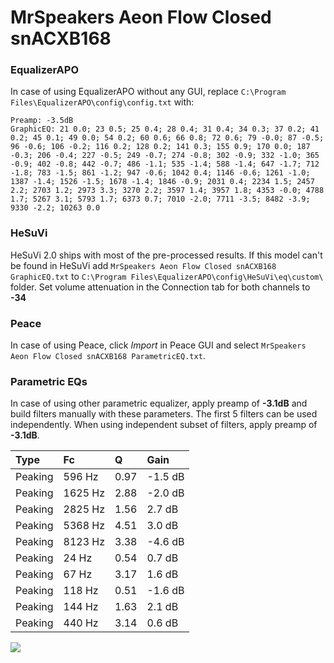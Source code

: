 # MrSpeakers Aeon Flow Closed snACXB168

### EqualizerAPO
In case of using EqualizerAPO without any GUI, replace `C:\Program Files\EqualizerAPO\config\config.txt`
with:
```
Preamp: -3.5dB
GraphicEQ: 21 0.0; 23 0.5; 25 0.4; 28 0.4; 31 0.4; 34 0.3; 37 0.2; 41 0.2; 45 0.1; 49 0.0; 54 0.2; 60 0.6; 66 0.8; 72 0.6; 79 -0.0; 87 -0.5; 96 -0.6; 106 -0.2; 116 0.2; 128 0.2; 141 0.3; 155 0.9; 170 0.0; 187 -0.3; 206 -0.4; 227 -0.5; 249 -0.7; 274 -0.8; 302 -0.9; 332 -1.0; 365 -0.9; 402 -0.8; 442 -0.7; 486 -1.1; 535 -1.4; 588 -1.4; 647 -1.7; 712 -1.8; 783 -1.5; 861 -1.2; 947 -0.6; 1042 0.4; 1146 -0.6; 1261 -1.0; 1387 -1.4; 1526 -1.5; 1678 -1.4; 1846 -0.9; 2031 0.4; 2234 1.5; 2457 2.2; 2703 1.2; 2973 3.3; 3270 2.2; 3597 1.4; 3957 1.8; 4353 -0.0; 4788 1.7; 5267 3.1; 5793 1.7; 6373 0.7; 7010 -2.0; 7711 -3.5; 8482 -3.9; 9330 -2.2; 10263 0.0
```

### HeSuVi
HeSuVi 2.0 ships with most of the pre-processed results. If this model can't be found in HeSuVi add
`MrSpeakers Aeon Flow Closed snACXB168 GraphicEQ.txt` to `C:\Program Files\EqualizerAPO\config\HeSuVi\eq\custom\` folder.
Set volume attenuation in the Connection tab for both channels to **-34**

### Peace
In case of using Peace, click *Import* in Peace GUI and select `MrSpeakers Aeon Flow Closed snACXB168 ParametricEQ.txt`.

### Parametric EQs
In case of using other parametric equalizer, apply preamp of **-3.1dB** and build filters manually
with these parameters. The first 5 filters can be used independently.
When using independent subset of filters, apply preamp of **-3.1dB**.

| Type    | Fc      |    Q | Gain    |
|:--------|:--------|:-----|:--------|
| Peaking | 596 Hz  | 0.97 | -1.5 dB |
| Peaking | 1625 Hz | 2.88 | -2.0 dB |
| Peaking | 2825 Hz | 1.56 | 2.7 dB  |
| Peaking | 5368 Hz | 4.51 | 3.0 dB  |
| Peaking | 8123 Hz | 3.38 | -4.6 dB |
| Peaking | 24 Hz   | 0.54 | 0.7 dB  |
| Peaking | 67 Hz   | 3.17 | 1.6 dB  |
| Peaking | 118 Hz  | 0.51 | -1.6 dB |
| Peaking | 144 Hz  | 1.63 | 2.1 dB  |
| Peaking | 440 Hz  | 3.14 | 0.6 dB  |

![](https://raw.githubusercontent.com/jaakkopasanen/AutoEq/master/results/innerfidelity/sbaf-serious/MrSpeakers%20Aeon%20Flow%20Closed%20snACXB168/MrSpeakers%20Aeon%20Flow%20Closed%20snACXB168.png)
